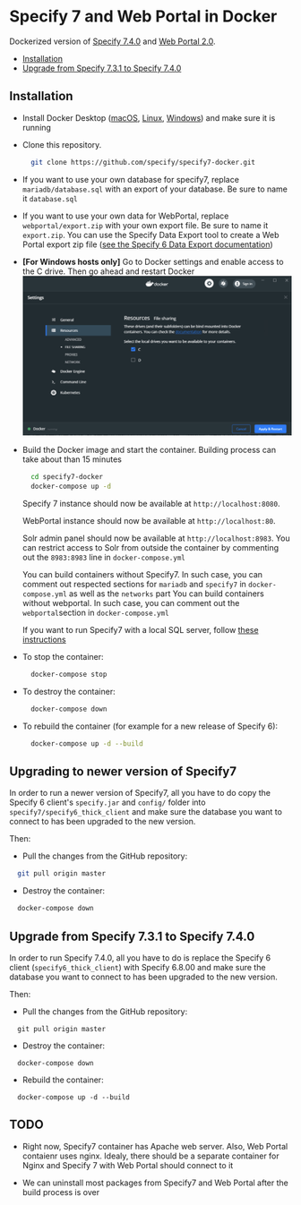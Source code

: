 # Specify 7 and Web Portal in Docker

Dockerized version of [Specify 7.4.0](https://github.com/specify/specify7) and [Web Portal 2.0](https://github.com/specify/webportal-installer).

- [Installation](#Installation)
- [Upgrade from Specify 7.3.1 to Specify 7.4.0](#upgrade-from-specify-731-to-specify-740)

## Installation

- Install Docker Desktop ([macOS](https://hub.docker.com/editions/community/docker-ce-desktop-mac/), [Linux](https://docs.docker.com/engine/install/ubuntu/), [Windows](https://hub.docker.com/editions/community/docker-ce-desktop-windows/)) and make sure it is running

- Clone this repository.
  ```bash
    git clone https://github.com/specify/specify7-docker.git
  ```

- If you want to use your own database for specify7, replace `mariadb/database.sql` with an export of your database. Be sure to name it `database.sql`

- If you want to use your own data for WebPortal, replace `webportal/export.zip` with your own export file. Be sure to name it `export.zip`. You can use the Specify Data Export tool to create a Web Portal export zip file ([see the Specify 6 Data Export documentation](https://www.sustain.specifysoftware.org/wp-content/uploads/2017/03/Using-the-Specify-Web-Portal.pdf))

- **[For Windows hosts only]** Go to Docker settings and enable access to the C drive. Then go ahead and restart Docker
![](./docker_settings.png)

- Build the Docker image and start the container. Building process can take about than 15 minutes
  ```bash
    cd specify7-docker
    docker-compose up -d
  ```

  Specify 7 instance should now be available at `http://localhost:8080`.
  
  WebPortal instance should now be available at `http://localhost:80`.
  
  Solr admin panel should now be available at `http://localhost:8983`. You can restrict access to Solr from outside the container by commenting out the `8983:8983` line in `docker-compose.yml`

  You can build containers without Specify7. In such case, you can comment out respected sections for `mariadb` and `specify7` in `docker-compose.yml` as well as the `networks` part
  You can build containers without webportal. In such case, you can comment out the `webportal`section in `docker-compose.yml`

  If you want to run Specify7 with a local SQL server, follow [these instructions](https://github.com/specify/specify7-docker/tree/sp7_only)

- To stop the container:
  ```bash
    docker-compose stop
  ```
- To destroy the container:
  ```bash
    docker-compose down
  ```
- To rebuild the container (for example for a new release of Specify 6):
  ```bash
    docker-compose up -d --build
  ```


## Upgrading to newer version of Specify7

In order to run a newer version of Specify7, all you have to do copy the Specify 6 client's `specify.jar` and `config/` folder into `specify7/specify6_thick_client` and make sure the database you want to connect to has been upgraded to the new version.

Then:

- Pull the changes from the GitHub repository:

```bash
  git pull origin master
```

- Destroy the container:

```bash
  docker-compose down
```

## Upgrade from Specify 7.3.1 to Specify 7.4.0

In order to run Specify 7.4.0, all you have to do is replace the Specify 6 client 
(`specify6_thick_client`) with Specify 6.8.00 and make sure the database you
want to connect to has been upgraded to the new version.

Then:

- Pull the changes from the GitHub repository:

```
  git pull origin master
```

- Destroy the container:

```
  docker-compose down
```

- Rebuild the container:

```
  docker-compose up -d --build
```

## TODO

- Right now, Specify7 container has Apache web server. Also, Web Portal contaienr uses nginx. Idealy, there should be a separate container for Nginx and Specify 7 with Web Portal should connect to it

- We can uninstall most packages from Specify7 and Web Portal after the build process is over
